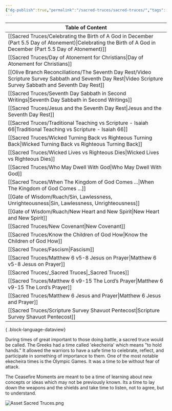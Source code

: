 ```yaml
---
{"dg-publish":true,"permalink":"/sacred-truces/sacred-truces/","tags":["#home","#SacredTruces"]}
---
```


| Table of Content                                                                                                                                                    |
| ------------------------------------------------------------------------------------------------------------------------------------------------------------------- |
| [[Sacred Truces/Celebrating the Birth of A God in December (Part 5.5 Day of Atonement)\|Celebrating the Birth of A God in December (Part 5.5 Day of Atonement)]] |
| [[Sacred Truces/Day of Atonement for Christians\|Day of Atonement for Christians]]                                                                               |
| [[Olive Branch Reconciliations/The Seventh Day Rest/Video Scripture Survey Sabbath and Seventh Day Rest\|Video Scripture Survey Sabbath and Seventh Day Rest]]   |
| [[Sacred Truces/Seventh Day Sabbath in Second Writings\|Seventh Day Sabbath in Second Writings]]                                                                 |
| [[Sacred Truces/Jesus and the Seventh Day Rest\|Jesus and the Seventh Day Rest]]                                                                                 |
| [[Sacred Truces/Traditional Teaching vs Scripture - Isaiah 66\|Traditional Teaching vs Scripture - Isaiah 66]]                                                   |
| [[Sacred Truces/Wicked Turning Back vs Righteous Turning Back\|Wicked Turning Back vs Righteous Turning Back]]                                                   |
| [[Sacred Truces/Wicked Lives vs Righteous Dies\|Wicked Lives vs Righteous Dies]]                                                                                 |
| [[Sacred Truces/Who May Dwell With God\|Who May Dwell With God]]                                                                                                 |
| [[Sacred Truces/When The Kingdom of God Comes ...\|When The Kingdom of God Comes ...]]                                                                           |
| [[Gate of Wisdom/Ruach/Sin, Lawlessness, Unrighteousness\|Sin, Lawlessness, Unrighteousness]]                                                                    |
| [[Gate of Wisdom/Ruach/New Heart and New Spirit\|New Heart and New Spirit]]                                                                                      |
| [[Sacred Truces/New Covenant\|New Covenant]]                                                                                                                     |
| [[Sacred Truces/Know the Children of God How\|Know the Children of God How]]                                                                                     |
| [[Sacred Truces/Fascism\|Fascism]]                                                                                                                               |
| [[Sacred Truces/Matthew 6 v5-8 Jesus on Prayer\|Matthew 6 v5-8 Jesus on Prayer]]                                                                                 |
| [[Sacred Truces/_Sacred Truces\|_Sacred Truces]]                                                                                                                 |
| [[Sacred Truces/Matthew 6 v9-15 The Lord’s Prayer\|Matthew 6 v9-15 The Lord’s Prayer]]                                                                           |
| [[Sacred Truces/Matthew 6 Jesus and Prayer\|Matthew 6 Jesus and Prayer]]                                                                                         |
| [[Sacred Truces/Scripture Survey Shavuot Pentecost\|Scripture Survey Shavuot Pentecost]]                                                                         |

{ .block-language-dataview}


During times of great important to those doing battle, a sacred truce would be called. The Greeks had a time called 'ekecheiria' which means "to hold hands." It allowed the warriors to have a safe time to celebrate, reflect, and participate in something of importance to them. One of the most notable ekecheira times is the Olympic Games. It was a time to be without fear of attack. 

The Ceasefire Moments are meant to be a time of learning about new concepts or ideas which may not be previously known. Its a time to lay down the weapons and the shields and take time to listen, not to agree, but to understand.

![Asset Sacred Truces.png](/img/user/Assets/attachments/Asset%20Sacred%20Truces.png)